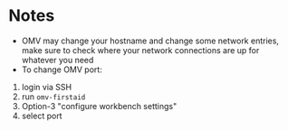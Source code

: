 # Notes

* OMV may change your hostname and change some network entries, make sure to check where your network connections are up for whatever you need
* To change OMV port:

1. login via SSH
2. run `omv-firstaid`
3. Option-3 "configure workbench settings"
4. select port
